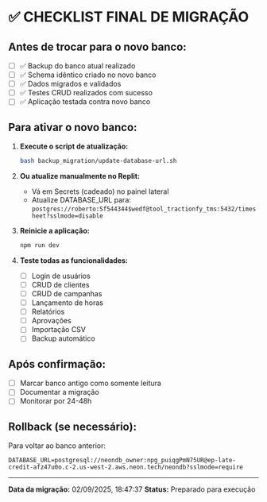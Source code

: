 # ✅ CHECKLIST FINAL DE MIGRAÇÃO

## Antes de trocar para o novo banco:

- [ ] ✅ Backup do banco atual realizado
- [ ] ✅ Schema idêntico criado no novo banco  
- [ ] ✅ Dados migrados e validados
- [ ] ✅ Testes CRUD realizados com sucesso
- [ ] ✅ Aplicação testada contra novo banco

## Para ativar o novo banco:

1. **Execute o script de atualização:**
   ```bash
   bash backup_migration/update-database-url.sh
   ```

2. **Ou atualize manualmente no Replit:**
   - Vá em Secrets (cadeado) no painel lateral
   - Atualize DATABASE_URL para: `postgres://roberto:Sf544344$wedf@tool_tractionfy_tms:5432/timesheet?sslmode=disable`

3. **Reinicie a aplicação:**
   ```bash
   npm run dev
   ```

4. **Teste todas as funcionalidades:**
   - [ ] Login de usuários
   - [ ] CRUD de clientes
   - [ ] CRUD de campanhas  
   - [ ] Lançamento de horas
   - [ ] Relatórios
   - [ ] Aprovações
   - [ ] Importação CSV
   - [ ] Backup automático

## Após confirmação:

- [ ] Marcar banco antigo como somente leitura
- [ ] Documentar a migração
- [ ] Monitorar por 24-48h

## Rollback (se necessário):

Para voltar ao banco anterior:
```
DATABASE_URL=postgresql://neondb_owner:npg_puiqgPmN75UR@ep-late-credit-afz47u0o.c-2.us-west-2.aws.neon.tech/neondb?sslmode=require
```

---
**Data da migração:** 02/09/2025, 18:47:37
**Status:** Preparado para execução
